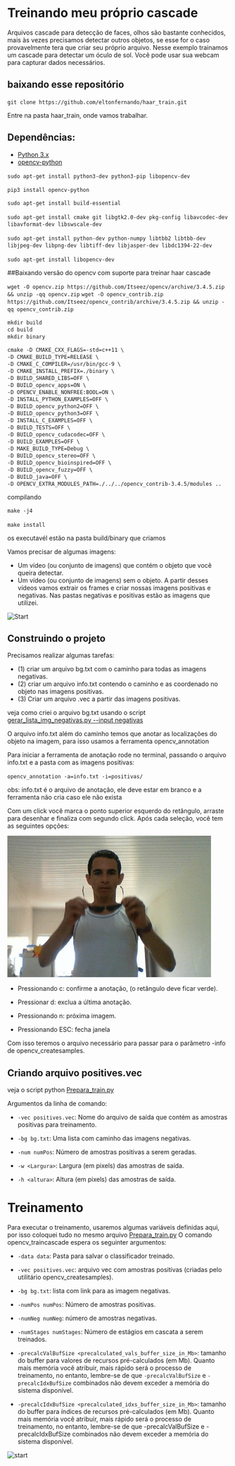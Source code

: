 # Treinando meu próprio cascade
Arquivos cascade para detecção de faces, olhos são bastante conhecidos, mais às vezes precisamos detectar outros objetos, se esse for o caso provavelmente tera que criar seu próprio arquivo. Nesse exemplo trainamos um cascade para detectar um óculo de sol. Você pode usar sua webcam para capturar dados necessários.

## baixando esse repositório

`git clone https://github.com/eltonfernando/haar_train.git`

Entre na pasta haar_train, onde vamos trabalhar.


## Dependências:
- [Python 3.x](https://www.python.org/)
- [opencv-python](https://pypi.org/project/opencv-python/)

`sudo apt-get install python3-dev python3-pip libopencv-dev`

`pip3 install opencv-python`
```
sudo apt-get install build-essential

sudo apt-get install cmake git libgtk2.0-dev pkg-config libavcodec-dev libavformat-dev libswscale-dev

sudo apt-get install python-dev python-numpy libtbb2 libtbb-dev libjpeg-dev libpng-dev libtiff-dev libjasper-dev libdc1394-22-dev

sudo apt-get install libopencv-dev

```
##Baixando versão do opencv com suporte para treinar haar cascade

``wget -O opencv.zip https://github.com/Itseez/opencv/archive/3.4.5.zip && unzip -qq opencv.zip``
``wget -O opencv_contrib.zip https://github.com/Itseez/opencv_contrib/archive/3.4.5.zip && unzip -qq opencv_contrib.zip``
```
mkdir build
cd build
mkdir binary
```
```
cmake -D CMAKE_CXX_FLAGS=-std=c++11 \
-D CMAKE_BUILD_TYPE=RELEASE \
-D CMAKE_C_COMPILER=/usr/bin/gcc-9 \
-D CMAKE_INSTALL_PREFIX=./binary \
-D BUILD_SHARED_LIBS=OFF \
-D BUILD_opencv_apps=ON \
-D OPENCV_ENABLE_NONFREE:BOOL=ON \
-D INSTALL_PYTHON_EXAMPLES=OFF \
-D BUILD_opencv_python2=OFF \
-D BUILD_opencv_python3=OFF \
-D INSTALL_C_EXAMPLES=OFF \
-D BUILD_TESTS=OFF \
-D BUILD_opencv_cudacodec=OFF \
-D BUILD_EXAMPLES=OFF \
-D MAKE_BUILD_TYPE=Debug \
-D BUILD_opencv_stereo=OFF \
-D BUILD_opencv_bioinspired=OFF \
-D BUILD_opencv_fuzzy=OFF \
-D BUILD_java=OFF \
-D OPENCV_EXTRA_MODULES_PATH=./../../opencv_contrib-3.4.5/modules ..
```
compilando
```
make -j4

make install
```
os executavél estão na pasta build/binary que criamos


Vamos precisar de algumas imagens:
* Um vídeo (ou conjunto de imagens) que contém o objeto que você queira detectar.
* Um vídeo (ou conjunto de imagens) sem o objeto.
A partir desses vídeos vamos extrair os frames e criar nossas imagens positivas e negativas.
Nas pastas negativas e positivas estão as imagens que utilizei.

![Start](./gif/animation.gif)

## Construindo o projeto

Precisamos realizar algumas tarefas:
- (1) criar um arquivo bg.txt com o caminho para todas  as imagens negativas.
- (2) criar um arquivo info.txt contendo o caminho e as coordenado no objeto nas imagens positivas.
- (3) Criar um arquivo .vec a partir das imagens positivas.
 


veja como criei o arquivo bg.txt usando o script [gerar_lista_img_negativas.py --input negativas](gerar_lista_img_negativas.py)

O arquivo info.txt além do caminho temos que anotar as localizações do objeto na imagem, para isso usamos a ferramenta opencv_annotation 

Para iniciar a ferramenta de anotação rode no terminal, passando o arquivo info.txt e a pasta com as imagens positivas:

`opencv_annotation -a=info.txt -i=positivas/`

obs: info.txt é o arquivo de anotação, ele deve estar em branco e a ferramenta não cria caso ele não exista

Com um click você marca o ponto superior esquerdo do retângulo, arraste para desenhar e finaliza com segundo click. Após cada seleção, você tem as seguintes opções:

![start](./gif/annotation.gif)

* Pressionando c: confirme a anotação, (o retângulo deve ficar verde).

* Pressionar d: exclua a última anotação.

* Pressionando n: próxima imagem.

* Pressionando ESC: fecha janela

Com isso teremos o arquivo necessário para passar para o parâmetro -info de opencv_createsamples.

## Criando arquivo positives.vec

veja o script python [Prepara_train.py](Prepara_train.py)

Argumentos da linha de comando:

* `-vec positives.vec`: Nome do arquivo de saída que contém as amostras positivas para treinamento.

* `-bg bg.txt`: Uma lista com caminho das imagens negativas.

* `-num numPos`: Número de amostras positivas a serem geradas.

* `-w <Largura>`: Largura (em pixels) das amostras de saída.

* `-h <altura>`: Altura (em pixels) das amostras de saída.

# Treinamento

Para executar o treinamento, usaremos algumas variáveis definidas aqui, por isso coloquei tudo no mesmo arquivo [Prepara_train.py](Prepara_train.py) O comando opencv_traincascade espera os seguinter argumentos:

* `-data data`: Pasta para salvar o classificador treinado.

* `-vec positives.vec`: arquivo vec com amostras positivas (criadas pelo utilitário opencv_createsamples).

* `-bg bg.txt`: lista com link para as imagem negativas.
* `-numPos numPos`: Número de amostras positivas.

* `-numNeg numNeg`: número de amostras negativas.

* `-numStages numStages`: Número de estágios em cascata a serem treinados.

* `-precalcValBufSize <precalculated_vals_buffer_size_in_Mb>`: tamanho do buffer para valores de recursos pré-calculados (em Mb). Quanto mais memória você atribuir, mais rápido será o processo de treinamento, no entanto, lembre-se de que `-precalcValBufSize` e 
`-precalcIdxBufSize` combinados não devem exceder a memória do sistema disponível.

* `-precalcIdxBufSize <precalculated_idxs_buffer_size_in_Mb>`: tamanho do buffer para índices de recursos pré-calculados (em Mb). Quanto mais memória você atribuir, mais rápido será o processo de treinamento, no entanto, lembre-se de que -precalcValBufSize e -precalcIdxBufSize combinados não devem exceder a memória do sistema disponível.

![start](./gif/model_oculos.gif)
